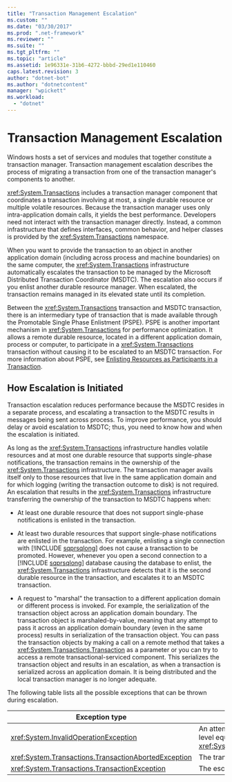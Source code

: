 ```yaml
---
title: "Transaction Management Escalation"
ms.custom: ""
ms.date: "03/30/2017"
ms.prod: ".net-framework"
ms.reviewer: ""
ms.suite: ""
ms.tgt_pltfrm: ""
ms.topic: "article"
ms.assetid: 1e96331e-31b6-4272-bbbd-29ed1e110460
caps.latest.revision: 3
author: "dotnet-bot"
ms.author: "dotnetcontent"
manager: "wpickett"
ms.workload: 
  - "dotnet"
---
```

# Transaction Management Escalation
Windows hosts a set of services and modules that together constitute a transaction manager. Transaction management escalation describes the process of migrating a transaction from one of the transaction manager's components to another.  

 <xref:System.Transactions> includes a transaction manager component that coordinates a transaction involving at most, a single durable resource or multiple volatile resources. Because the transaction manager uses only intra-application domain calls, it yields the best performance. Developers need not interact with the transaction manager directly. Instead, a common infrastructure that defines interfaces, common behavior, and helper classes is provided by the <xref:System.Transactions> namespace.  

 When you want to provide the transaction to an object in another application domain (including across process and machine boundaries) on the same computer, the <xref:System.Transactions> infrastructure automatically escalates the transaction to be managed by the Microsoft Distributed Transaction Coordinator (MSDTC). The escalation also occurs if you enlist another durable resource manager. When escalated, the transaction remains managed in its elevated state until its completion.  

 Between the <xref:System.Transactions> transaction and MSDTC transaction, there is an intermediary type of transaction that is made available through the Promotable Single Phase Enlistment (PSPE). PSPE is another important mechanism in <xref:System.Transactions> for performance optimization. It allows a remote durable resource, located in a different application domain, process or computer, to participate in a <xref:System.Transactions> transaction without causing it to be escalated to an MSDTC transaction. For more information about PSPE, see [Enlisting Resources as Participants in a Transaction](../../../../docs/framework/data/transactions/enlisting-resources-as-participants-in-a-transaction.md).  

## How Escalation is Initiated  
 Transaction escalation reduces performance because the MSDTC resides in a separate process, and escalating a transaction to the MSDTC results in messages being sent across process. To improve performance, you should delay or avoid escalation to MSDTC; thus, you need to know how and when the escalation is initiated.  

 As long as the <xref:System.Transactions> infrastructure handles volatile resources and at most one durable resource that supports single-phase notifications, the transaction remains in the ownership of the <xref:System.Transactions> infrastructure. The transaction manager avails itself only to those resources that live in the same application domain and for which logging (writing the transaction outcome to disk) is not required. An escalation that results in the <xref:System.Transactions> infrastructure transferring the ownership of the transaction to MSDTC happens when:  

- At least one durable resource that does not support single-phase notifications is enlisted in the transaction.  

- At least two durable resources that support single-phase notifications are enlisted in the transaction. For example, enlisting a single connection with [!INCLUDE [sqprsqlong](../../../../includes/sqprsqlong-md.md)] does not cause a transaction to be promoted. However, whenever you open a second connection to a [!INCLUDE [sqprsqlong](../../../../includes/sqprsqlong-md.md)] database causing the database to enlist, the <xref:System.Transactions> infrastructure detects that it is the second durable resource in the transaction, and escalates it to an MSDTC transaction.  

- A request to "marshal" the transaction to a different application domain or different process is invoked. For example, the serialization of the transaction object across an application domain boundary. The transaction object is marshaled-by-value, meaning that any attempt to pass it across an application domain boundary (even in the same process) results in serialization of the transaction object. You can pass the transaction objects by making a call on a remote method that takes a <xref:System.Transactions.Transaction> as a parameter or you can try to access a remote transactional-serviced component. This serializes the transaction object and results in an escalation, as when a transaction is serialized across an application domain. It is being distributed and the local transaction manager is no longer adequate.  

 The following table lists all the possible exceptions that can be thrown during escalation.  


|                     Exception type                     |                                                       Condition                                                        |
|--------------------------------------------------------|------------------------------------------------------------------------------------------------------------------------|
|        <xref:System.InvalidOperationException>         | An attempt to escalate a transaction with isolation level equal to <xref:System.Transactions.IsolationLevel.Snapshot>. |
| <xref:System.Transactions.TransactionAbortedException> |                                            The transaction manager is down.                                            |
|    <xref:System.Transactions.TransactionException>     |                                  The escalation fails and the application is aborted.                                  |

